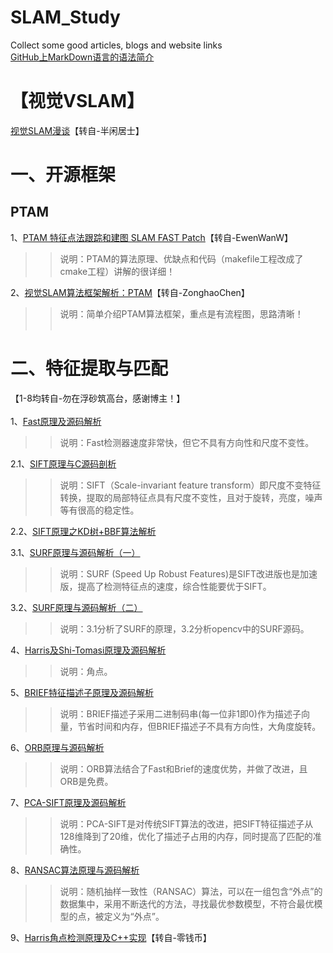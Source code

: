 # SLAM_Study
Collect some good articles, blogs and website links <br>
[GitHub上MarkDown语言的语法简介](https://blog.csdn.net/wqvbjhc/article/details/27349209)

# 【视觉VSLAM】
[视觉SLAM漫谈](https://www.cnblogs.com/gaoxiang12/p/3695962.html)【转自-半闲居士】

# 一、开源框架
## PTAM
1、[PTAM 特征点法跟踪和建图 SLAM FAST Patch](https://blog.csdn.net/xiaoxiaowenqiang/article/details/80956013)【转自-EwenWanW】
>>说明：PTAM的算法原理、优缺点和代码（makefile工程改成了cmake工程）讲解的很详细！ <br>

2、[视觉SLAM算法框架解析：PTAM](https://www.cnblogs.com/zonghaochen/p/8442699.html)【转自-ZonghaoChen】
>>说明：简单介绍PTAM算法框架，重点是有流程图，思路清晰！ <br><br>
 
# 二、特征提取与匹配
【1-8均转自-勿在浮砂筑高台，感谢博主！】<br><br>
1、[Fast原理及源码解析](https://blog.csdn.net/luoshixian099/article/details/48294967)
>>说明：Fast检测器速度非常快，但它不具有方向性和尺度不变性。<br>

2.1、[SIFT原理与C源码剖析](https://blog.csdn.net/luoshixian099/article/details/47377611)
>>说明：SIFT（Scale-invariant feature transform）即尺度不变特征转换，提取的局部特征点具有尺度不变性，且对于旋转，亮度，噪声等有很高的稳定性。<br>

2.2、[SIFT原理之KD树+BBF算法解析](https://blog.csdn.net/luoshixian099/article/details/47606159)

3.1、[SURF原理与源码解析（一）](https://blog.csdn.net/luoshixian099/article/details/47807103)
>>说明：SURF (Speed Up Robust Features)是SIFT改进版也是加速版，提高了检测特征点的速度，综合性能要优于SIFT。<br>

3.2、[SURF原理与源码解析（二）](https://blog.csdn.net/luoshixian099/article/details/47905681)
>>说明：3.1分析了SURF的原理，3.2分析opencv中的SURF源码。<br>

4、[Harris及Shi-Tomasi原理及源码解析](https://blog.csdn.net/luoshixian099/article/details/48244255)
>>说明：角点。

5、[BRIEF特征描述子原理及源码解析](https://blog.csdn.net/luoshixian099/article/details/48338273)
>>说明：BRIEF描述子采用二进制码串(每一位非1即0)作为描述子向量，节省时间和内存，但BRIEF描述子不具有方向性，大角度旋转。<br>

6、[ORB原理与源码解析](https://blog.csdn.net/luoshixian099/article/details/48523267)
>>说明：ORB算法结合了Fast和Brief的速度优势，并做了改进，且ORB是免费。<br>

7、[PCA-SIFT原理及源码解析](https://blog.csdn.net/luoshixian099/article/details/49174869)
>>说明：PCA-SIFT是对传统SIFT算法的改进，把SIFT特征描述子从128维降到了20维，优化了描述子占用的内存，同时提高了匹配的准确性。<br>

8、[RANSAC算法原理与源码解析](https://blog.csdn.net/luoshixian099/article/details/50217655)
>>说明：随机抽样一致性（RANSAC）算法，可以在一组包含“外点”的数据集中，采用不断迭代的方法，寻找最优参数模型，不符合最优模型的点，被定义为“外点”。<br>

9、[Harris角点检测原理及C++实现](https://blog.csdn.net/linqianbi/article/details/78930239)【转自-零钱币】

